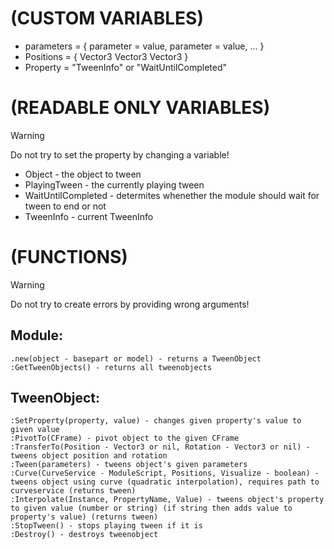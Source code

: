 # (CUSTOM VARIABLES)

+ parameters = {
	parameter = value,
	parameter = value,
	...
}
+ Positions = {
 	Vector3
 	Vector3
 	Vector3
}
+ Property = "TweenInfo" or "WaitUntilCompleted"

# (READABLE ONLY VARIABLES)
> [!WARNING]
> Do not try to set the property by changing a variable!

+ Object - the object to tween
+ PlayingTween - the currently playing tween
+ WaitUntilCompleted - determites whenether the module should wait for tween to end or not
+ TweenInfo - current TweenInfo


# (FUNCTIONS)
> [!WARNING]
> Do not try to create errors by providing wrong arguments!

## Module:
```
.new(object - basepart or model) - returns a TweenObject
:GetTweenObjects() - returns all tweenobjects
```

## TweenObject:
```
:SetProperty(property, value) - changes given property's value to given value
:PivotTo(CFrame) - pivot object to the given CFrame
:TransferTo(Position - Vector3 or nil, Rotation - Vector3 or nil) - tweens object position and rotation
:Tween(parameters) - tweens object's given parameters
:Curve(CurveService - ModuleScript, Positions, Visualize - boolean) - tweens object using curve (quadratic interpolation), requires path to curveservice (returns tween)
:Interpolate(Instance, PropertyName, Value) - tweens object's property to given value (number or string) (if string then adds value to property's value) (returns tween)
:StopTween() - stops playing tween if it is
:Destroy() - destroys tweenobject
```
